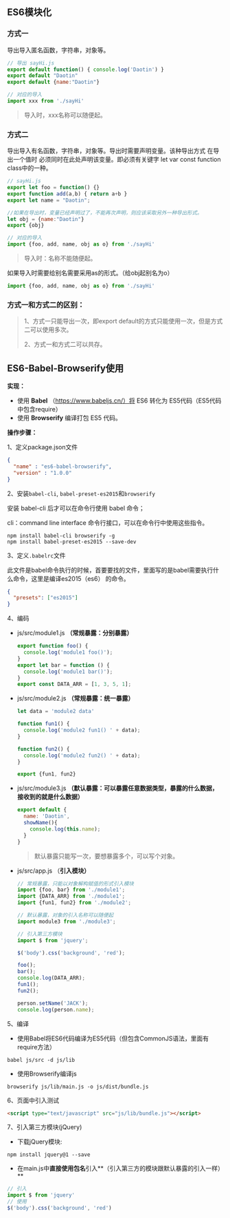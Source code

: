 ## ES6模块化

### 方式一

导出导入匿名函数，字符串，对象等。

```js
// 导出 sayHi.js
export default function() { console.log('Daotin') }
export default "Daotin"
export default {name:"Daotin"}

// 对应的导入
import xxx from './sayHi'
```

> 导入时，xxx名称可以随便起。



### 方式二

导出导入有名函数，字符串，对象等。导出时需要声明变量。该种导出方式  在导出一个值时 必须同时在此处声明该变量。即必须有关键字 let var const function class中的一种。

```js
// sayHi.js
export let foo = function() {}
export function add(a,b) { return a+b }
export let name = "Daotin";

//如果在导出时，变量已经声明过了，不能再次声明，则应该采取另外一种导出形式。
let obj = {name:"Daotin"}
export {obj}

// 对应的导入
import {foo, add, name, obj as o} from './sayHi'
```

> 导入时：名称不能随便起。



如果导入时需要给别名需要采用as的形式。（给obj起别名为o）

```js
import {foo, add, name, obj as o} from './sayHi'
```



### 方式一和方式二的区别：

> 1、方式一只能导出一次，即export default的方式只能使用一次，但是方式二可以使用多次。
>
> 2、方式一和方式二可以共存。



## ES6-Babel-Browserify使用

**实现：**

- 使用 **Babel** （https://www.babeljs.cn/）将 ES6 转化为 ES5代码（ES5代码中包含require）
- 使用 **Browserify** 编译打包 ES5 代码。



**操作步骤：**

1、定义package.json文件

```json
{
  "name" : "es6-babel-browserify",
  "version" : "1.0.0"
}
```




2、安装`babel-cli`, `babel-preset-es2015`和`browserify` 

安装 babel-cli 后才可以在命令行使用 babel 命令；

cli：command line interface 命令行接口，可以在命令行中使用这些指令。

```
npm install babel-cli browserify -g
npm install babel-preset-es2015 --save-dev 
```





3、定义`.babelrc`文件

此文件是babel命令执行的时候，首要要找的文件，里面写的是babel需要执行什么命令，这里是编译es2015（es6） 的命令。

```json
{
  "presets": ["es2015"]
}
```


4、编码

* js/src/module1.js **（常规暴露：分别暴露）**
  ```js
  export function foo() {
    console.log('module1 foo()');
  }
  export let bar = function () {
    console.log('module1 bar()');
  }
  export const DATA_ARR = [1, 3, 5, 1];
  ```
* js/src/module2.js **（常规暴露：统一暴露）**
  ```js
  let data = 'module2 data'

  function fun1() {
    console.log('module2 fun1() ' + data);
  }

  function fun2() {
    console.log('module2 fun2() ' + data);
  }

  export {fun1, fun2}
  ```
* js/src/module3.js **（默认暴露：可以暴露任意数据类型，暴露的什么数据，接收到的就是什么数据）**
  ```js
  export default {
    name: 'Daotin',
    showName(){
      console.log(this.name);
    }
  }
  ```
  >默认暴露只能写一次，要想暴露多个，可以写个对象。

* js/src/app.js （**引入模块）**
  ```js
  // 常规暴露，只能以对象解构赋值的形式引入模块
  import {foo, bar} from './module1';
  import {DATA_ARR} from './module1';
  import {fun1, fun2} from './module2';

  // 默认暴露，对象的引入名称可以随便起
  import module3 from './module3';

  // 引入第三方模块
  import $ from 'jquery';

  $('body').css('background', 'red');

  foo();
  bar();
  console.log(DATA_ARR);
  fun1();
  fun2();

  person.setName('JACK');
  console.log(person.name);
  ```



5、编译

* 使用Babel将ES6代码编译为ES5代码（但包含CommonJS语法，里面有require方法）

```
babel js/src -d js/lib
```

* 使用Browserify编译js 

```
browserify js/lib/main.js -o js/dist/bundle.js
```



6、页面中引入测试

```html
<script type="text/javascript" src="js/lib/bundle.js"></script>
```



7、引入第三方模块(jQuery)

- 下载jQuery模块: 

```
npm install jquery@1 --save
```

- 在main.js中**直接使用包名**引入**（引入第三方的模块跟默认暴露的引入一样）**

```js
// 引入  
import $ from 'jquery'
// 使用
$('body').css('background', 'red')
```








